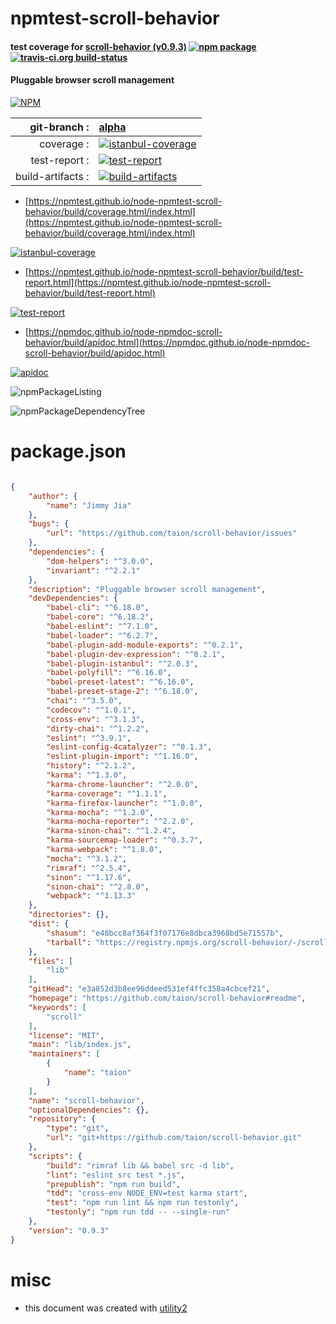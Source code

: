 # npmtest-scroll-behavior

#### test coverage for  [scroll-behavior (v0.9.3)](https://github.com/taion/scroll-behavior#readme)  [![npm package](https://img.shields.io/npm/v/npmtest-scroll-behavior.svg?style=flat-square)](https://www.npmjs.org/package/npmtest-scroll-behavior) [![travis-ci.org build-status](https://api.travis-ci.org/npmtest/node-npmtest-scroll-behavior.svg)](https://travis-ci.org/npmtest/node-npmtest-scroll-behavior)

#### Pluggable browser scroll management

[![NPM](https://nodei.co/npm/scroll-behavior.png?downloads=true&downloadRank=true&stars=true)](https://www.npmjs.com/package/scroll-behavior)

| git-branch : | [alpha](https://github.com/npmtest/node-npmtest-scroll-behavior/tree/alpha)|
|--:|:--|
| coverage : | [![istanbul-coverage](https://npmtest.github.io/node-npmtest-scroll-behavior/build/coverage.badge.svg)](https://npmtest.github.io/node-npmtest-scroll-behavior/build/coverage.html/index.html)|
| test-report : | [![test-report](https://npmtest.github.io/node-npmtest-scroll-behavior/build/test-report.badge.svg)](https://npmtest.github.io/node-npmtest-scroll-behavior/build/test-report.html)|
| build-artifacts : | [![build-artifacts](https://npmtest.github.io/node-npmtest-scroll-behavior/glyphicons_144_folder_open.png)](https://github.com/npmtest/node-npmtest-scroll-behavior/tree/gh-pages/build)|

- [https://npmtest.github.io/node-npmtest-scroll-behavior/build/coverage.html/index.html](https://npmtest.github.io/node-npmtest-scroll-behavior/build/coverage.html/index.html)

[![istanbul-coverage](https://npmtest.github.io/node-npmtest-scroll-behavior/build/screenCapture.buildCi.browser.%252Ftmp%252Fbuild%252Fcoverage.lib.html.png)](https://npmtest.github.io/node-npmtest-scroll-behavior/build/coverage.html/index.html)

- [https://npmtest.github.io/node-npmtest-scroll-behavior/build/test-report.html](https://npmtest.github.io/node-npmtest-scroll-behavior/build/test-report.html)

[![test-report](https://npmtest.github.io/node-npmtest-scroll-behavior/build/screenCapture.buildCi.browser.%252Ftmp%252Fbuild%252Ftest-report.html.png)](https://npmtest.github.io/node-npmtest-scroll-behavior/build/test-report.html)

- [https://npmdoc.github.io/node-npmdoc-scroll-behavior/build/apidoc.html](https://npmdoc.github.io/node-npmdoc-scroll-behavior/build/apidoc.html)

[![apidoc](https://npmdoc.github.io/node-npmdoc-scroll-behavior/build/screenCapture.buildCi.browser.%252Ftmp%252Fbuild%252Fapidoc.html.png)](https://npmdoc.github.io/node-npmdoc-scroll-behavior/build/apidoc.html)

![npmPackageListing](https://npmtest.github.io/node-npmtest-scroll-behavior/build/screenCapture.npmPackageListing.svg)

![npmPackageDependencyTree](https://npmtest.github.io/node-npmtest-scroll-behavior/build/screenCapture.npmPackageDependencyTree.svg)



# package.json

```json

{
    "author": {
        "name": "Jimmy Jia"
    },
    "bugs": {
        "url": "https://github.com/taion/scroll-behavior/issues"
    },
    "dependencies": {
        "dom-helpers": "^3.0.0",
        "invariant": "^2.2.1"
    },
    "description": "Pluggable browser scroll management",
    "devDependencies": {
        "babel-cli": "^6.18.0",
        "babel-core": "^6.18.2",
        "babel-eslint": "^7.1.0",
        "babel-loader": "^6.2.7",
        "babel-plugin-add-module-exports": "^0.2.1",
        "babel-plugin-dev-expression": "^0.2.1",
        "babel-plugin-istanbul": "^2.0.3",
        "babel-polyfill": "^6.16.0",
        "babel-preset-latest": "^6.16.0",
        "babel-preset-stage-2": "^6.18.0",
        "chai": "^3.5.0",
        "codecov": "^1.0.1",
        "cross-env": "^3.1.3",
        "dirty-chai": "^1.2.2",
        "eslint": "^3.9.1",
        "eslint-config-4catalyzer": "^0.1.3",
        "eslint-plugin-import": "^1.16.0",
        "history": "^2.1.2",
        "karma": "^1.3.0",
        "karma-chrome-launcher": "^2.0.0",
        "karma-coverage": "^1.1.1",
        "karma-firefox-launcher": "^1.0.0",
        "karma-mocha": "^1.2.0",
        "karma-mocha-reporter": "^2.2.0",
        "karma-sinon-chai": "^1.2.4",
        "karma-sourcemap-loader": "^0.3.7",
        "karma-webpack": "^1.8.0",
        "mocha": "^3.1.2",
        "rimraf": "^2.5.4",
        "sinon": "^1.17.6",
        "sinon-chai": "^2.8.0",
        "webpack": "^1.13.3"
    },
    "directories": {},
    "dist": {
        "shasum": "e48bcc8af364f3f07176e8dbca3968bd5e71557b",
        "tarball": "https://registry.npmjs.org/scroll-behavior/-/scroll-behavior-0.9.3.tgz"
    },
    "files": [
        "lib"
    ],
    "gitHead": "e3a852d3b8ee96ddeed531ef4ffc358a4cbcef21",
    "homepage": "https://github.com/taion/scroll-behavior#readme",
    "keywords": [
        "scroll"
    ],
    "license": "MIT",
    "main": "lib/index.js",
    "maintainers": [
        {
            "name": "taion"
        }
    ],
    "name": "scroll-behavior",
    "optionalDependencies": {},
    "repository": {
        "type": "git",
        "url": "git+https://github.com/taion/scroll-behavior.git"
    },
    "scripts": {
        "build": "rimraf lib && babel src -d lib",
        "lint": "eslint src test *.js",
        "prepublish": "npm run build",
        "tdd": "cross-env NODE_ENV=test karma start",
        "test": "npm run lint && npm run testonly",
        "testonly": "npm run tdd -- --single-run"
    },
    "version": "0.9.3"
}
```



# misc
- this document was created with [utility2](https://github.com/kaizhu256/node-utility2)
